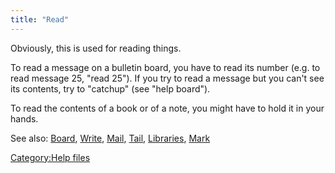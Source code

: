 ```yaml
---
title: "Read"
---
```


Obviously, this is used for reading things.

To read a message on a bulletin board, you have to read its number (e.g.
to read message 25, "read 25"). If you try to read a message but you
can't see its contents, try to "catchup" (see "help board").

To read the contents of a book or of a note, you might have to hold it
in your hands.

See also: [Board](Board "wikilink"), [Write](Write "wikilink"),
[Mail](Mail "wikilink"), [Tail](Tail "wikilink"),
[Libraries](Libraries "wikilink"), [Mark](Mark "wikilink")

[Category:Help files](Category:Help_files "wikilink")